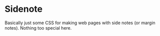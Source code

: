# Sidenote

Basically just some CSS for making web pages with side notes (or margin notes). Nothing too special here.

